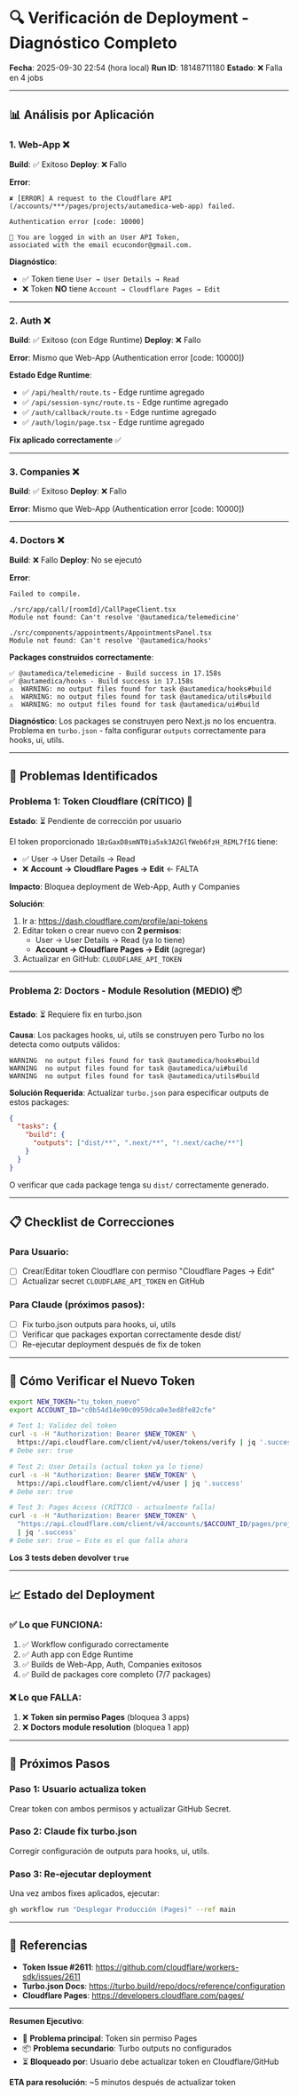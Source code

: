 # 🔍 Verificación de Deployment - Diagnóstico Completo

**Fecha**: 2025-09-30 22:54 (hora local)
**Run ID**: 18148711180
**Estado**: ❌ Falla en 4 jobs

---

## 📊 Análisis por Aplicación

### 1. **Web-App** ❌
**Build**: ✅ Exitoso
**Deploy**: ❌ Fallo

**Error**:
```
✘ [ERROR] A request to the Cloudflare API
(/accounts/***/pages/projects/autamedica-web-app) failed.

Authentication error [code: 10000]

👋 You are logged in with an User API Token,
associated with the email ecucondor@gmail.com.
```

**Diagnóstico**:
- ✅ Token tiene `User → User Details → Read`
- ❌ Token **NO** tiene `Account → Cloudflare Pages → Edit`

---

### 2. **Auth** ❌
**Build**: ✅ Exitoso (con Edge Runtime)
**Deploy**: ❌ Fallo

**Error**: Mismo que Web-App (Authentication error [code: 10000])

**Estado Edge Runtime**:
- ✅ `/api/health/route.ts` - Edge runtime agregado
- ✅ `/api/session-sync/route.ts` - Edge runtime agregado
- ✅ `/auth/callback/route.ts` - Edge runtime agregado
- ✅ `/auth/login/page.tsx` - Edge runtime agregado

**Fix aplicado correctamente** ✅

---

### 3. **Companies** ❌
**Build**: ✅ Exitoso
**Deploy**: ❌ Fallo

**Error**: Mismo que Web-App (Authentication error [code: 10000])

---

### 4. **Doctors** ❌
**Build**: ❌ Fallo
**Deploy**: No se ejecutó

**Error**:
```
Failed to compile.

./src/app/call/[roomId]/CallPageClient.tsx
Module not found: Can't resolve '@autamedica/telemedicine'

./src/components/appointments/AppointmentsPanel.tsx
Module not found: Can't resolve '@autamedica/hooks'
```

**Packages construidos correctamente**:
```
✅ @autamedica/telemedicine - Build success in 17.158s
✅ @autamedica/hooks - Build success in 17.158s
⚠️  WARNING: no output files found for task @autamedica/hooks#build
⚠️  WARNING: no output files found for task @autamedica/utils#build
⚠️  WARNING: no output files found for task @autamedica/ui#build
```

**Diagnóstico**:
Los packages se construyen pero Next.js no los encuentra. Problema en `turbo.json` - falta configurar `outputs` correctamente para hooks, ui, utils.

---

## 🎯 Problemas Identificados

### Problema 1: Token Cloudflare (CRÍTICO) 🔑

**Estado**: ⏳ Pendiente de corrección por usuario

El token proporcionado `1BzGaxD8smNT0ia5xk3A2GlfWeb6fzH_REML7fIG` tiene:
- ✅ User → User Details → Read
- ❌ **Account → Cloudflare Pages → Edit** ← FALTA

**Impacto**: Bloquea deployment de Web-App, Auth y Companies

**Solución**:
1. Ir a: https://dash.cloudflare.com/profile/api-tokens
2. Editar token o crear nuevo con **2 permisos**:
   - User → User Details → Read (ya lo tiene)
   - **Account → Cloudflare Pages → Edit** (agregar)
3. Actualizar en GitHub: `CLOUDFLARE_API_TOKEN`

---

### Problema 2: Doctors - Module Resolution (MEDIO) 📦

**Estado**: ⏳ Requiere fix en turbo.json

**Causa**:
Los packages hooks, ui, utils se construyen pero Turbo no los detecta como outputs válidos:
```
WARNING  no output files found for task @autamedica/hooks#build
WARNING  no output files found for task @autamedica/ui#build
WARNING  no output files found for task @autamedica/utils#build
```

**Solución Requerida**:
Actualizar `turbo.json` para especificar outputs de estos packages:

```json
{
  "tasks": {
    "build": {
      "outputs": ["dist/**", ".next/**", "!.next/cache/**"]
    }
  }
}
```

O verificar que cada package tenga su `dist/` correctamente generado.

---

## 📋 Checklist de Correcciones

### Para Usuario:
- [ ] Crear/Editar token Cloudflare con permiso "Cloudflare Pages → Edit"
- [ ] Actualizar secret `CLOUDFLARE_API_TOKEN` en GitHub

### Para Claude (próximos pasos):
- [ ] Fix turbo.json outputs para hooks, ui, utils
- [ ] Verificar que packages exportan correctamente desde dist/
- [ ] Re-ejecutar deployment después de fix de token

---

## 🧪 Cómo Verificar el Nuevo Token

```bash
export NEW_TOKEN="tu_token_nuevo"
export ACCOUNT_ID="c0b54d14e90c0959dca0e3ed8fe82cfe"

# Test 1: Validez del token
curl -s -H "Authorization: Bearer $NEW_TOKEN" \
  https://api.cloudflare.com/client/v4/user/tokens/verify | jq '.success'
# Debe ser: true

# Test 2: User Details (actual token ya lo tiene)
curl -s -H "Authorization: Bearer $NEW_TOKEN" \
  https://api.cloudflare.com/client/v4/user | jq '.success'
# Debe ser: true

# Test 3: Pages Access (CRÍTICO - actualmente falla)
curl -s -H "Authorization: Bearer $NEW_TOKEN" \
  "https://api.cloudflare.com/client/v4/accounts/$ACCOUNT_ID/pages/projects" \
  | jq '.success'
# Debe ser: true ← Este es el que falla ahora
```

**Los 3 tests deben devolver `true`**

---

## 📈 Estado del Deployment

### ✅ Lo que FUNCIONA:
1. ✅ Workflow configurado correctamente
2. ✅ Auth app con Edge Runtime
3. ✅ Builds de Web-App, Auth, Companies exitosos
4. ✅ Build de packages core completo (7/7 packages)

### ❌ Lo que FALLA:
1. ❌ **Token sin permiso Pages** (bloquea 3 apps)
2. ❌ **Doctors module resolution** (bloquea 1 app)

---

## 🚀 Próximos Pasos

### Paso 1: Usuario actualiza token
Crear token con ambos permisos y actualizar GitHub Secret.

### Paso 2: Claude fix turbo.json
Corregir configuración de outputs para hooks, ui, utils.

### Paso 3: Re-ejecutar deployment
Una vez ambos fixes aplicados, ejecutar:
```bash
gh workflow run "Desplegar Producción (Pages)" --ref main
```

---

## 📄 Referencias

- **Token Issue #2611**: https://github.com/cloudflare/workers-sdk/issues/2611
- **Turbo.json Docs**: https://turbo.build/repo/docs/reference/configuration
- **Cloudflare Pages**: https://developers.cloudflare.com/pages/

---

**Resumen Ejecutivo**:
- 🔑 **Problema principal**: Token sin permiso Pages
- 📦 **Problema secundario**: Turbo outputs no configurados
- ⏳ **Bloqueado por**: Usuario debe actualizar token en Cloudflare/GitHub

**ETA para resolución**: ~5 minutos después de actualizar token
